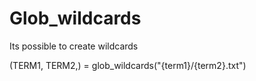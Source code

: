 # Glob_wildcards

Its possible to create wildcards 

(TERM1, TERM2,) = glob_wildcards("{term1}/{term2}.txt")
